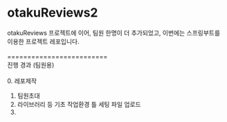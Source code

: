 # otakuReviews2
otakuReviews 프로젝트에 이어, 팀원 한명이 더 추가되었고, 이번에는 스프링부트를 이용한 프로젝트 레포입니다.<br>
<br>
=========================<br>
진행 경과 (팀원용)<br>
<br>
 0. 레포제작<br>
 1. 팀원초대<br>
 2. 라이브러리 등 기초 작업환경 틀 세팅 파일 업로드<br>
 3. 
